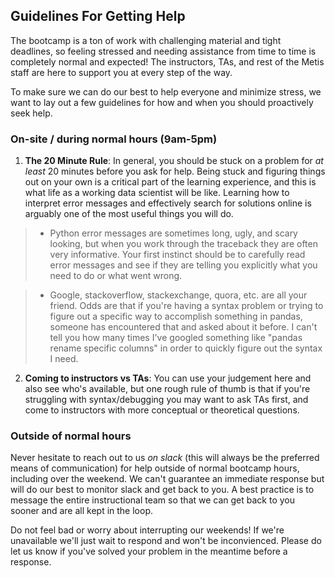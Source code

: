 ## Guidelines For Getting Help

The bootcamp is a ton of work with challenging material and tight deadlines, so feeling stressed and needing assistance 
from time to time is completely normal and expected! The instructors, TAs, and rest of the Metis staff are 
here to support you at every step of the way. 

To make sure we can do our best to help everyone and minimize stress, we want to lay out a few guidelines for how 
and when you should proactively seek help.

### On-site / during normal hours (9am-5pm)

1. **The 20 Minute Rule**: In general, you should be stuck on a problem for *at least* 20 minutes before you ask for help. 
Being stuck and figuring things out on your own is a critical part of the learning experience, and this is what life as
a working data scientist will be like. Learning how to interpret error messages and effectively search for solutions online
is arguably one of the most useful things you will do. 

> * Python error messages are sometimes long, ugly, and scary looking, but when you work through the traceback they are often
very informative. Your first instinct should be to carefully read error messages and see if they are telling you explicitly
what you need to do or what went wrong.

> * Google, stackoverflow, stackexchange, quora, etc. are all your friend. Odds are that if you're having a syntax problem or 
trying to figure out a specific way to accomplish something in pandas, someone has encountered that and asked about it before.
I can't tell you how many times I've googled something like "pandas rename specific columns" in order to quickly figure out
the syntax I need.

2. **Coming to instructors vs TAs**: You can use your judgement here and also see who's available, but one rough rule of thumb
is that if you're struggling with syntax/debugging you may want to ask TAs first, and come to instructors with more conceptual
or theoretical questions.

### Outside of normal hours

Never hesitate to reach out to us *on slack* (this will always be the preferred means of communication) for help outside of 
normal bootcamp hours, including over the weekend. We can't guarantee an immediate response but will do our best to monitor
slack and get back to you. A best practice is to message the entire instructional team so that we can get back to you
sooner and are all kept in the loop.

Do not feel bad or worry about interrupting our weekends! If we're unavailable we'll just wait to respond and won't be
inconvienced. Please do let us know if you've solved your problem in the meantime before a response.
